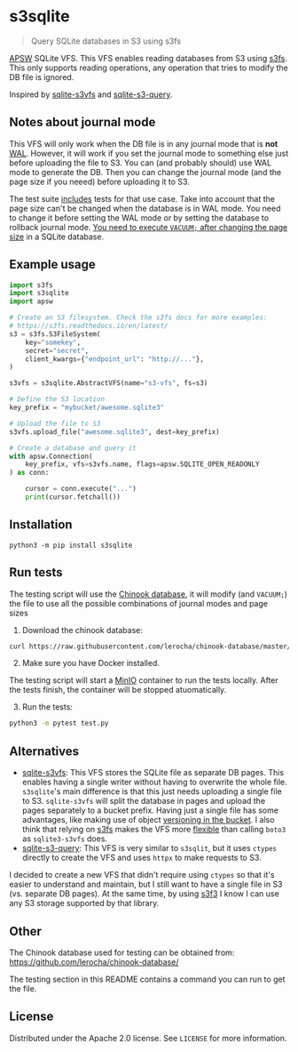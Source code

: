 # s3sqlite

> Query SQLite databases in S3 using s3fs

[APSW](https://rogerbinns.github.io/apsw/) SQLite VFS. This VFS enables reading
databases from S3 using
[s3fs](https://s3fs.readthedocs.io/en/latest/index.html). This only supports
reading operations, any operation that tries to modify the DB file is ignored.

Inspired by [sqlite-s3vfs](https://github.com/uktrade/sqlite-s3vfs) and
[sqlite-s3-query](https://github.com/michalc/sqlite-s3-query).

## Notes about journal mode

This VFS will only work when the DB file is in any journal mode that is **not**
[WAL](https://sqlite.org/wal.html). However, it will work if you set the journal
mode to something else just before uploading the file to S3. You can (and
probably should) use WAL mode to generate the DB. Then you can change the
journal mode (and the page size if you neeed) before uploading it to S3.

The test suite
[includes](https://github.com/litements/s3sqlite/blob/3719f1ce50a7b5cfae754776bc9b2c17292f8d72/test.py#L198)
tests for that use case. Take into account that the page size can't be changed
when the database is in WAL mode. You need to change it before setting the WAL
mode or by setting the database to rollback journal mode. [You need to execute
`VACUUM;` after changing the page
size](https://www.sqlite.org/pragma.html#pragma_page_size) in a SQLite database.

## Example usage

```py
import s3fs
import s3sqlite
import apsw

# Create an S3 filesystem. Check the s3fs docs for more examples:
# https://s3fs.readthedocs.io/en/latest/
s3 = s3fs.S3FileSystem(
    key="somekey",
    secret="secret",
    client_kwargs={"endpoint_url": "http://..."},
)

s3vfs = s3sqlite.AbstractVFS(name="s3-vfs", fs=s3)

# Define the S3 location
key_prefix = "mybucket/awesome.sqlite3"

# Upload the file to S3
s3vfs.upload_file("awesome.sqlite3", dest=key_prefix)

# Create a database and query it
with apsw.Connection(
    key_prefix, vfs=s3vfs.name, flags=apsw.SQLITE_OPEN_READONLY
) as conn:

    cursor = conn.execute("...")
    print(cursor.fetchall())

```

## Installation

```
python3 -m pip install s3sqlite
```

## Run tests

The testing script will use the [Chinook
database](https://github.com/lerocha/chinook-database/), it will modify (and
`VACUUM;`) the file to use all the possible combinations of journal modes and
page sizes

1. Download the chinook database:

```sh
curl https://raw.githubusercontent.com/lerocha/chinook-database/master/ChinookDatabase/DataSources/Chinook_Sqlite_AutoIncrementPKs.sqlite -o chinook.sqlite3
```

2. Make sure you have Docker installed.

The testing script will start a [MinIO](https://min.io/) container to run the
tests locally. After the tests finish, the container will be stopped
atuomatically.

3. Run the tests:

```sh
python3 -m pytest test.py
```

## Alternatives

- [sqlite-s3vfs](https://github.com/uktrade/sqlite-s3vfs): This VFS stores the
  SQLite file as separate DB pages. This enables having a single writer without
  having to overwrite the whole file. `s3sqlite`'s main difference is that this
  just needs uploading a single file to S3. `sqlite-s3vfs` will split the
  database in pages and upload the pages separately to a bucket prefix. Having
  just a single file has some advantages, like making use of object [versioning
  in the
  bucket](https://s3fs.readthedocs.io/en/latest/index.html?highlight=version#bucket-version-awareness).
  I also think that relying on
  [s3fs](https://s3fs.readthedocs.io/en/latest/index.html) makes the VFS more
  [flexible](https://s3fs.readthedocs.io/en/latest/index.html#s3-compatible-storage)
  than calling `boto3` as `sqlite3-s3vfs` does.
- [sqlite-s3-query](https://github.com/michalc/sqlite-s3-query): This VFS is very
  similar to `s3sqlit`, but it uses `ctypes` directly to create the VFS and uses
  `httpx` to make requests to S3.

I decided to create a new VFS that didn't require using `ctypes` so that it's
easier to understand and maintain, but I still want to have a single file in S3
(vs. separate DB pages). At the same time, by using
[s3f3](https://s3fs.readthedocs.io/en/latest/) I know I can use any S3
storage supported by that library.

## Other

The Chinook database used for testing can be obtained from: https://github.com/lerocha/chinook-database/

The testing section in this README contains a command you can run to get the file.

## License

Distributed under the Apache 2.0 license. See `LICENSE` for more information.
